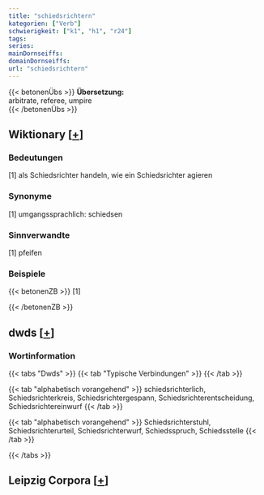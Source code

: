 ```yaml
---
title: "schiedsrichtern"
kategorien: ["Verb"]
schwierigkeit: ["k1", "h1", "r24"]
tags:
series:
mainDornseiffs:
domainDornseiffs:
url: "schiedsrichtern"
---
```


{{< betonenÜbs >}}
**Übersetzung:**  
arbitrate, referee, umpire  
{{< /betonenÜbs >}}

## Wiktionary [[+](https://de.wiktionary.org/wiki/schiedsrichtern)]

### Bedeutungen
[1] als Schiedsrichter handeln, wie ein Schiedsrichter agieren  

### Synonyme
[1] umgangssprachlich: schiedsen  

### Sinnverwandte
[1] pfeifen  

### Beispiele
{{< betonenZB >}}
[1]  

{{< /betonenZB >}}


## dwds [[+](https://www.dwds.de/wb/schiedsrichtern)]

### Wortinformation
{{< tabs "Dwds" >}}
{{< tab "Typische Verbindungen" >}}
{{< /tab >}}

{{< tab "alphabetisch vorangehend" >}}
schiedsrichterlich, Schiedsrichterkreis, Schiedsrichtergespann, Schiedsrichterentscheidung, Schiedsrichtereinwurf
{{< /tab >}}

{{< tab "alphabetisch vorangehend" >}}
Schiedsrichterstuhl, Schiedsrichterurteil, Schiedsrichterwurf, Schiedsspruch, Schiedsstelle
{{< /tab >}}

{{< /tabs >}}

## Leipzig Corpora [[+](https://corpora.uni-leipzig.de/en/res?word=schiedsrichtern&corpusId=deu_newscrawl-public_2018)]

